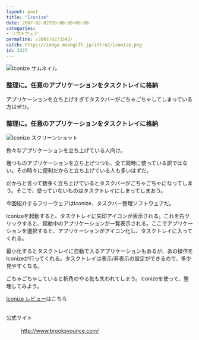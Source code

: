 ```yaml
---
layout: post
title: "Iconize"
date: 2007-02-02T09:00:00+09:00
categories:
- ソフトウェア
permalink: /2007/02/3342/
catch: https://image.moongift.jp/intro2/iconize.png
id: 3327
---
```

 ![Iconize サムネイル](https://image.moongift.jp/intro2/iconize.t.png "Iconize サムネイル")
  

### 整理に。任意のアプリケーションをタスクトレイに格納
  
アプリケーションを立ち上げすぎてタスクバーがごちゃごちゃしてしまっている方はぜひ。  
<!--more-->  

### 整理に。任意のアプリケーションをタスクトレイに格納
  

![Iconize スクリーンショット](https://image.moongift.jp/intro2/iconize.png "Iconize スクリーンショット")

  

色々なアプリケーションを立ち上げている人向け。

  

幾つものアプリケーションを立ち上げつつも、全て同時に使っている訳ではない。その時々に便利だからと立ち上げている人も多いはずだ。

  

だからと言って数多く立ち上げているとタスクバーがごちゃごちゃになってしまう。そこで、使っていないものはタスクトレイにしまってしまおう。

  

今回紹介するフリーウェアはIconize、タスクバー整理ソフトウェアだ。

  

Iconizeを起動すると、タスクトレイに矢印アイコンが表示される。これを右クリックすると、起動中のアプリケーションが一覧表示される。ここでアプリケーションを選択すると、アプリケーションがアイコン化し、タスクトレイに入ってくれる。

  

最小化するとタスクトレイに自動で入るアプリケーションもあるが、あの操作をIconizeが行ってくれる。タスクトレイは表示/非表示の設定ができるので、多少見やすくなる。

  

ごちゃごちゃしていると折角のやる気も失われてしまう。Iconizeを使って、整理してみよう。

  

[Iconize レビュー](http://oss.moongift.jp/review/i-3343.html)はこちら

  
<dl>
<br><dt>公式サイト</dt>
<br><dd><a href="http://www.brooksyounce.com/" target="_blank">http://www.brooksyounce.com/</a></dd>
<br>
</dl>